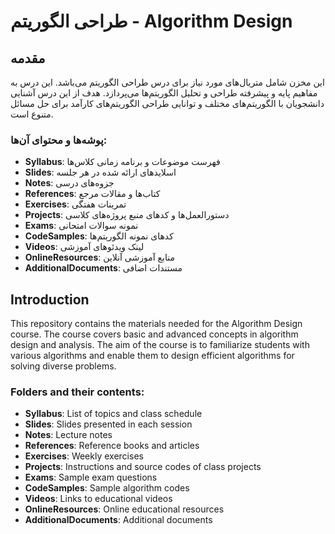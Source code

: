 # طراحی الگوریتم - Algorithm Design

## مقدمه

این مخزن شامل متریال‌های مورد نیاز برای درس طراحی الگوریتم می‌باشد. این درس به مفاهیم پایه و پیشرفته طراحی و تحلیل الگوریتم‌ها می‌پردازد. هدف از این درس آشنایی دانشجویان با الگوریتم‌های مختلف و توانایی طراحی الگوریتم‌های کارآمد برای حل مسائل متنوع است.

### پوشه‌ها و محتوای آن‌ها:

- **Syllabus**: فهرست موضوعات و برنامه زمانی کلاس‌ها
- **Slides**: اسلایدهای ارائه شده در هر جلسه
- **Notes**: جزوه‌های درسی
- **References**: کتاب‌ها و مقالات مرجع
- **Exercises**: تمرینات هفتگی
- **Projects**: دستورالعمل‌ها و کدهای منبع پروژه‌های کلاسی
- **Exams**: نمونه سوالات امتحانی
- **CodeSamples**: کدهای نمونه الگوریتم‌ها
- **Videos**: لینک ویدئوهای آموزشی
- **OnlineResources**: منابع آموزشی آنلاین
- **AdditionalDocuments**: مستندات اضافی

## Introduction

This repository contains the materials needed for the Algorithm Design course. The course covers basic and advanced concepts in algorithm design and analysis. The aim of the course is to familiarize students with various algorithms and enable them to design efficient algorithms for solving diverse problems.

### Folders and their contents:

- **Syllabus**: List of topics and class schedule
- **Slides**: Slides presented in each session
- **Notes**: Lecture notes
- **References**: Reference books and articles
- **Exercises**: Weekly exercises
- **Projects**: Instructions and source codes of class projects
- **Exams**: Sample exam questions
- **CodeSamples**: Sample algorithm codes
- **Videos**: Links to educational videos
- **OnlineResources**: Online educational resources
- **AdditionalDocuments**: Additional documents
